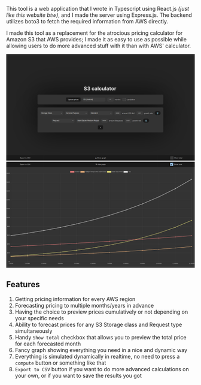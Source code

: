This tool is a web application that I wrote in Typescript using React.js *(just like this website btw)*, and I made the server using Express.js. The backend utilizes boto3 to fetch the required information from AWS directly.

I made this tool as a replacement for the atrocious pricing calculator for Amazon S3 that AWS provides; I made it as easy to use as possible while allowing users to do more advanced stuff with it than with AWS' calculator.

![image](https://raw.githubusercontent.com/ValentinRapp/portfolio/media/s3main.png)
![image](https://raw.githubusercontent.com/ValentinRapp/portfolio/media/s3graph.png)

## Features

1. Getting pricing information for every AWS region
2. Forecasting pricing to multiple months/years in advance
3. Having the choice to preview prices cumulatively or not depending on your specific needs
4. Ability to forecast prices for any S3 Storage class and Request type simultaneously
5. Handy ``Show total`` checkbox that allows you to preview the total price for each forecasted month
6. Fancy graph showing everything you need in a nice and dynamic way
7. Everything is simulated dynamically in realtime, no need to press a ``compute`` button or something like that
8. ``Export to CSV`` button if you want to do more advanced calculations on your own, or if you want to save the results you got